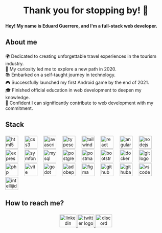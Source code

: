 <h1 align="center">Thank you for stopping by! 👋</h1>

###

<h4 align="left">Hey! My name is Eduard Guerrero, and I'm a full-stack web developer.</h4>

###

<h2 align="left">About me</h2>

###

<p align="left">🌍 Dedicated to creating unforgettable travel experiences in the tourism industry.<br>👀 My curiosity led me to explore a new path in 2020.<br>📚 Embarked on a self-taught journey in technology.<br>🎮 Successfully launched my first Android game by the end of 2021.<br>🎓 Finished official education in web development to deepen my knowledge.<br>🚀 Confident I can significantly contribute to web development with my commitment.</p>

###

<h2 align="left">Stack</h2>

###

<div align="left">
  <img src="https://skillicons.dev/icons?i=html" height="40" alt="html5 logo"  />
  &nbsp;&nbsp;&nbsp;
  <img src="https://skillicons.dev/icons?i=css" height="40" alt="css3 logo"  />
  &nbsp;&nbsp;&nbsp;
  <img src="https://skillicons.dev/icons?i=js" height="40" alt="javascript logo"  />
  &nbsp;&nbsp;&nbsp;
  <img src="https://skillicons.dev/icons?i=ts" height="40" alt="typescript logo"  />
  &nbsp;&nbsp;&nbsp;
  <img src="https://skillicons.dev/icons?i=tailwind" height="40" alt="tailwindcss logo"  />
  &nbsp;&nbsp;&nbsp;
  <img src="https://skillicons.dev/icons?i=react" height="40" alt="react logo"  />
  &nbsp;&nbsp;&nbsp;
  <img src="https://skillicons.dev/icons?i=angular" height="40" alt="angularjs logo"  />
  &nbsp;&nbsp;&nbsp;
  <img src="https://skillicons.dev/icons?i=nodejs" height="40" alt="nodejs logo"  />
  &nbsp;&nbsp;&nbsp;
  <img src="https://skillicons.dev/icons?i=express" height="40" alt="express logo"  />
  &nbsp;&nbsp;&nbsp;
  <img src="https://skillicons.dev/icons?i=symfony" height="40" alt="symfony logo"  />
  &nbsp;&nbsp;&nbsp;
  <img src="https://skillicons.dev/icons?i=mysql" height="40" alt="mysql logo"  />
  &nbsp;&nbsp;&nbsp;
  <img src="https://skillicons.dev/icons?i=postgres" height="40" alt="postgresql logo"  />
  &nbsp;&nbsp;&nbsp;
  <img src="https://skillicons.dev/icons?i=postman" height="40" alt="postman logo"  />
  &nbsp;&nbsp;&nbsp;
  <img src="https://skillicons.dev/icons?i=bootstrap" height="40" alt="bootstrap logo"  />
  &nbsp;&nbsp;&nbsp;
  <img src="https://skillicons.dev/icons?i=docker" height="40" alt="docker logo"  />
  &nbsp;&nbsp;&nbsp;
  <img src="https://skillicons.dev/icons?i=git" height="40" alt="git logo"  />
  &nbsp;&nbsp;&nbsp;
  <img src="https://skillicons.dev/icons?i=php" height="40" alt="php logo"  />
  &nbsp;&nbsp;&nbsp;
  <img src="https://skillicons.dev/icons?i=vite" height="40" alt="vite logo"  />
  &nbsp;&nbsp;&nbsp;
  <img src="https://skillicons.dev/icons?i=godot" height="40" alt="godot logo"  />
  &nbsp;&nbsp;&nbsp;
  <img src="https://skillicons.dev/icons?i=ps" height="40" alt="adobephotoshop logo"  />
  &nbsp;&nbsp;&nbsp;
  <img src="https://skillicons.dev/icons?i=figma" height="40" alt="figma logo"  />
  &nbsp;&nbsp;&nbsp;
  <img src="https://skillicons.dev/icons?i=github" height="40" alt="github logo"  />
  &nbsp;&nbsp;&nbsp;
  <img src="https://skillicons.dev/icons?i=githubactions" height="40" alt="githubactions logo"  />
  &nbsp;&nbsp;&nbsp;
  <img src="https://skillicons.dev/icons?i=vscode" height="40" alt="vscode logo"  />
  &nbsp;&nbsp;&nbsp;
  <img src="https://skillicons.dev/icons?i=idea" height="40" alt="intellijidea logo"  />
</div>

###

<h2 align="left">How to reach me?</h2>

###

<div align="center">
  <a href="https://www.linkedin.com/in/eduard-guerrero" target="_blank">
    <img src="https://raw.githubusercontent.com/maurodesouza/profile-readme-generator/master/src/assets/icons/social/linkedin/default.svg" width="52" height="40" alt="linkedin logo"  />
  </a>
  <a href="https://x.com/_purpleantlers" target="_blank">
    <img src="https://raw.githubusercontent.com/maurodesouza/profile-readme-generator/master/src/assets/icons/social/twitter/default.svg" width="52" height="40" alt="twitter logo"  />
  </a>
  <a href="https://discord.com/users/1384484287545475153" target="_blank">
    <img src="https://raw.githubusercontent.com/maurodesouza/profile-readme-generator/master/src/assets/icons/social/discord/default.svg" width="52" height="40" alt="discord logo"  />
  </a>
</div>
